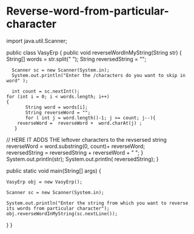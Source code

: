 # Reverse-word-from-particular-character
import java.util.Scanner;

public class VasyErp
{
   public void reverseWordInMyString(String str)
   {
	String[] words = str.split(" ");
	String reversedString = "";
	
	
	  Scanner sc = new Scanner(System.in);
      System.out.println("Enter the /characters do you want to skip in word" );
      
      int count = sc.nextInt();
	for (int i = 0; i < words.length; i++)
	{
           String word = words[i]; 
           String reverseWord = "";          
           for ( int j = word.length()-1; j >= count; j--){
		reverseWord =  reverseWord +  word.charAt(j) ;	
	   }
//           HERE IT ADDS THE leftover characters to the revsersed string
       reverseWord = word.substring(0, count)+ reverseWord;             
	   reversedString =  reversedString + reverseWord + " ";
	}	
	System.out.println(str);
	System.out.println( reversedString);
   }
   
   public static void main(String[] args) 
   {
	   
	VasyErp obj = new VasyErp();
	
	Scanner sc = new Scanner(System.in);
	
	System.out.println("Enter the string from which you want to reverse its words from particular character");
	obj.reverseWordInMyString(sc.nextLine());

   }
}
